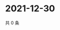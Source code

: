 # 2021-12-30

共 0 条

<!-- BEGIN WEIBO -->
<!-- 最后更新时间 Thu Dec 30 2021 18:15:52 GMT+0800 (China Standard Time) -->

<!-- END WEIBO -->
